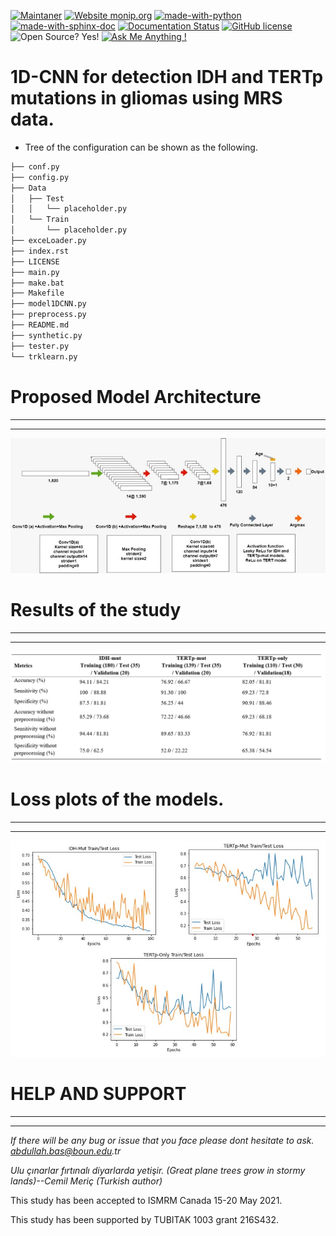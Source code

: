[![Maintaner](https://img.shields.io/badge/maintainer-CIL-blue)](https://cil.boun.edu.tr)
[![Website monip.org](https://img.shields.io/website-up-down-green-red/http/monip.org.svg)](https://computational-imaging-lab.github.io/1DCNN-Glioma-1H-MRS/)
[![made-with-python](https://img.shields.io/badge/Made%20with-Python-1f425f.svg)](https://www.python.org/)
[![made-with-sphinx-doc](https://img.shields.io/badge/Made%20with-Sphinx-1f425f.svg)](https://www.sphinx-doc.org/)
[![Documentation Status](https://readthedocs.org/projects/ansicolortags/badge/?version=latest)](https://computational-imaging-lab.github.io/1DCNN-Glioma-1H-MRS/)
[![GitHub license](https://img.shields.io/github/license/Naereen/StrapDown.js.svg)](https://github.com/Computational-Imaging-LAB/1DCNN-Glioma-1H-MRS/blob/master/LICENSE)
![Open Source? Yes!](https://badgen.net/badge/Open%20Source%20%3F/Yes%21/blue?icon=github)
[![Ask Me Anything !](https://img.shields.io/badge/Ask%20me-anything-1abc9c.svg)](https://github.com/abdullahbas)



# 1D-CNN for detection IDH and TERTp mutations in gliomas using MRS data.
* Tree of the configuration can be shown as the following.

```bash
├── conf.py
├── config.py
├── Data
│   ├── Test
│   │   └── placeholder.py
│   └── Train
│       └── placeholder.py
├── exceLoader.py
├── index.rst
├── LICENSE
├── main.py
├── make.bat
├── Makefile
├── model1DCNN.py
├── preprocess.py
├── README.md
├── synthetic.py
├── tester.py
└── trklearn.py

```
#
# Proposed Model Architecture

****
***
![Open Source? Yes!](https://github.com/Computational-Imaging-LAB/1DCNN-Glioma-1H-MRS/blob/master/images/image5.jpeg?raw=true)
#
# Results of the study

****
***
![Open Source? Yes!](https://github.com/Computational-Imaging-LAB/1DCNN-Glioma-1H-MRS/blob/master/images/image3.jpeg?raw=true)
#
# Loss plots of the models.

****
***
![Open Source? Yes!](https://github.com/Computational-Imaging-LAB/1DCNN-Glioma-1H-MRS/blob/master/images/image1.jpeg?raw=true)

#
# HELP AND SUPPORT
****
***
_If there will be any bug or issue that you face please dont hesitate to ask. abdullah.bas@boun.edu.tr_

_Ulu çınarlar fırtınalı diyarlarda yetişir. (Great plane trees grow in stormy lands)--Cemil Meriç (Turkish author)_

This study has been accepted to ISMRM Canada 15-20 May 2021.

This study has been supported by TUBITAK 1003 grant 216S432.

